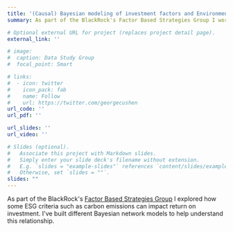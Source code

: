 ```yaml
---
title: '(Causal) Bayesian modeling of investment factors and Environmental, Social and Governance (ESG) criteria'
summary: As part of the BlackRock's Factor Based Strategies Group I worked on understanding how some ESG criteria such as carbon emissions can impact return on investment.

# Optional external URL for project (replaces project detail page).
external_link: ''

# image:
#  caption: Data Study Group
#  focal_point: Smart

# links:
#  - icon: twitter
#    icon_pack: fab
#    name: Follow
#    url: https://twitter.com/georgecushen
url_code: ''
url_pdf: ''

url_slides: ''
url_video: ''

# Slides (optional).
#   Associate this project with Markdown slides.
#   Simply enter your slide deck's filename without extension.
#   E.g. `slides = "example-slides"` references `content/slides/example-slides.md`.
#   Otherwise, set `slides = ""`.
slides: ""
---
```


As part of the BlackRock's [Factor Based Strategies Group](https://www.blackrock.com/uk/professionals/solutions/factor-based-investing#investment-strategies) I explored how some ESG criteria such as carbon emissions can impact return on investment. I've built different Bayesian network models to help understand this relationship.
